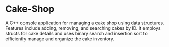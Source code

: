 # Cake-Shop
  A C++ console application for managing a cake shop using data structures. Features include adding, removing, and searching cakes by ID. It employs structs for cake details and uses binary search and insertion sort to efficiently manage and organize the cake inventory.
